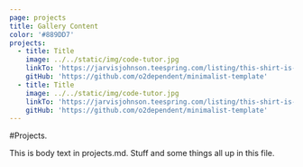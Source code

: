 ```yaml
---
page: projects
title: Gallery Content
color: '#889DD7'
projects:
  - title: Title
    image: ../../static/img/code-tutor.jpg
    linkTo: 'https://jarvisjohnson.teespring.com/listing/this-shirt-is-trying-its-best?product=227'
    gitHub: 'https://github.com/o2dependent/minimalist-template'
  - title: Title
    image: ../../static/img/code-tutor.jpg
    linkTo: 'https://jarvisjohnson.teespring.com/listing/this-shirt-is-trying-its-best?product=227'
    gitHub: 'https://github.com/o2dependent/minimalist-template'
---
```


#Projects.

This is body text in projects.md. Stuff and some things all up in this file.
